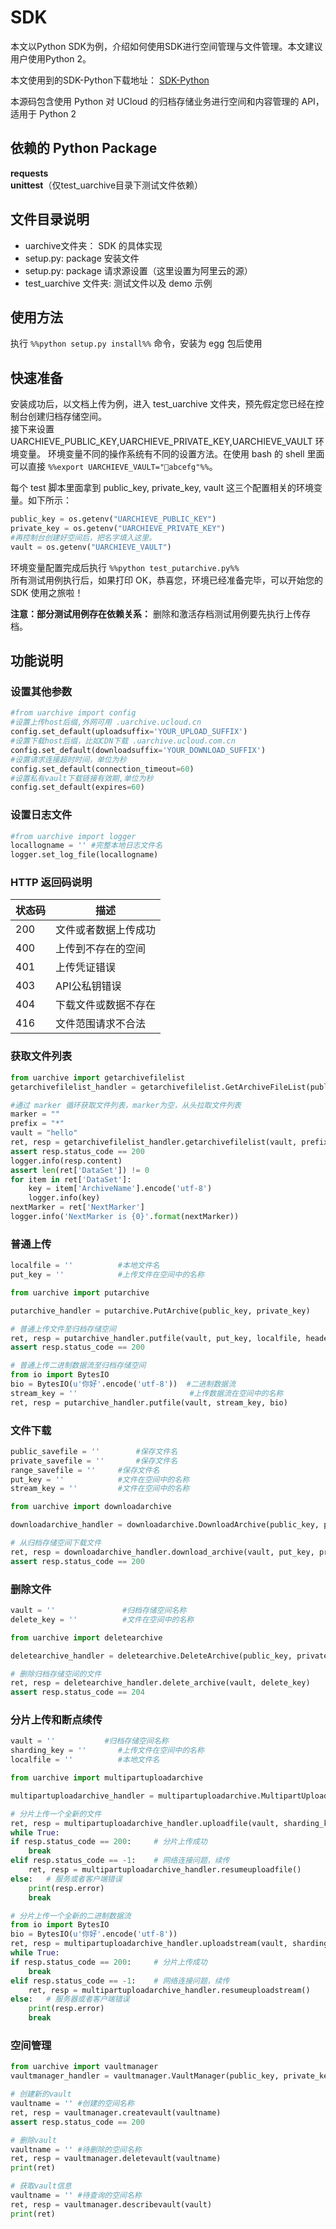 # SDK



本文以Python SDK为例，介绍如何使用SDK进行空间管理与文件管理。本文建议用户使用Python 2。

本文使用到的SDK-Python下载地址：
[SDK-Python](http://testsign2.ufile.ucloud.com.cn/uarchive-python.zip)

本源码包含使用 Python 对 UCloud 的归档存储业务进行空间和内容管理的 API，适用于 Python 2

## 依赖的 Python Package

**requests**  
**unittest**（仅test\_uarchive目录下测试文件依赖）

## 文件目录说明

  - uarchive文件夹： SDK 的具体实现
  - setup.py: package 安装文件
  - setup.py: package 请求源设置（这里设置为阿里云的源）
  - test\_uarchive 文件夹: 测试文件以及 demo 示例

## 使用方法

执行 `%%python setup.py install%%` 命令，安装为 egg 包后使用

## 快速准备

安装成功后，以文档上传为例，进入 test\_uarchive 文件夹，预先假定您已经在控制台创建归档存储空间。  
接下来设置 UARCHIEVE\_PUBLIC\_KEY,UARCHIEVE\_PRIVATE\_KEY,UARCHIEVE\_VAULT
环境变量。 环境变量不同的操作系统有不同的设置方法。在使用 bash 的 shell 里面可以直接 `%%export
UARCHIEVE_VAULT="abcefg"%%`。

每个 test 脚本里面拿到 public\_key, private\_key, vault 这三个配置相关的环境变量。如下所示：

``` python
public_key = os.getenv("UARCHIEVE_PUBLIC_KEY") 
private_key = os.getenv("UARCHIEVE_PRIVATE_KEY")
#再控制台创建好空间后，把名字填入这里。
vault = os.getenv("UARCHIEVE_VAULT")
```

环境变量配置完成后执行 `%%python test_putarchive.py%%`  
所有测试用例执行后，如果打印 OK，恭喜您，环境已经准备完毕，可以开始您的 SDK 使用之旅啦！

**注意：部分测试用例存在依赖关系：** 删除和激活存档测试用例要先执行上传存档。

## 功能说明

### 设置其他参数

``` python
#from uarchive import config
#设置上传host后缀,外网可用 .uarchive.ucloud.cn
config.set_default(uploadsuffix='YOUR_UPLOAD_SUFFIX')
#设置下载host后缀，比如CDN下载 .uarchive.ucloud.com.cn
config.set_default(downloadsuffix='YOUR_DOWNLOAD_SUFFIX')
#设置请求连接超时时间，单位为秒
config.set_default(connection_timeout=60)
#设置私有vault下载链接有效期,单位为秒
config.set_default(expires=60)
```

### 设置日志文件

``` python
#from uarchive import logger
locallogname = '' #完整本地日志文件名
logger.set_log_file(locallogname)
```

### HTTP 返回码说明

| 状态码 | 描述         |
| --- | ---------- |
| 200 | 文件或者数据上传成功 |
| 400 | 上传到不存在的空间  |
| 401 | 上传凭证错误     |
| 403 | API公私钥错误   |
| 404 | 下载文件或数据不存在 |
| 416 | 文件范围请求不合法  |

### 获取文件列表

``` python
from uarchive import getarchivefilelist
getarchivefilelist_handler = getarchivefilelist.GetArchiveFileList(public_key, private_key)

#通过 marker 循环获取文件列表，marker为空，从头拉取文件列表
marker = ""
prefix = "*"
vault = "hello"
ret, resp = getarchivefilelist_handler.getarchivefilelist(vault, prefix, marker)
assert resp.status_code == 200
logger.info(resp.content)
assert len(ret['DataSet']) != 0
for item in ret['DataSet']:
    key = item['ArchiveName'].encode('utf-8')
    logger.info(key)
nextMarker = ret['NextMarker']
logger.info('NextMarker is {0}'.format(nextMarker))
```

### 普通上传

``` python
localfile = ''          #本地文件名
put_key = ''            #上传文件在空间中的名称

from uarchive import putarchive

putarchive_handler = putarchive.PutArchive(public_key, private_key)

# 普通上传文件至归档存储空间
ret, resp = putarchive_handler.putfile(vault, put_key, localfile, header=None)
assert resp.status_code == 200

# 普通上传二进制数据流至归档存储空间
from io import BytesIO
bio = BytesIO(u'你好'.encode('utf-8'))  #二进制数据流
stream_key = ''                         #上传数据流在空间中的名称
ret, resp = putarchive_handler.putfile(vault, stream_key, bio)
```

### 文件下载

``` python
public_savefile = ''        #保存文件名
private_savefile = ''       #保存文件名
range_savefile = ''     #保存文件名
put_key = ''            #文件在空间中的名称
stream_key = ''         #文件在空间中的名称

from uarchive import downloadarchive

downloadarchive_handler = downloadarchive.DownloadArchive(public_key, private_key)

# 从归档存储空间下载文件
ret, resp = downloadarchive_handler.download_archive(vault, put_key, private_savefile)
assert resp.status_code == 200
```

### 删除文件

``` python
vault = ''               #归档存储空间名称
delete_key = ''          #文件在空间中的名称

from uarchive import deletearchive

deletearchive_handler = deletearchive.DeleteArchive(public_key, private_key)

# 删除归档存储空间的文件
ret, resp = deletearchive_handler.delete_archive(vault, delete_key)
assert resp.status_code == 204
```

### 分片上传和断点续传

``` python
vault = ''           #归档存储空间名称
sharding_key = ''       #上传文件在空间中的名称
localfile = ''          #本地文件名

from uarchive import multipartuploadarchive

multipartuploadarchive_handler = multipartuploadarchive.MultipartUploadArchive(public_key, private_key)

# 分片上传一个全新的文件
ret, resp = multipartuploadarchive_handler.uploadfile(vault, sharding_key, localfile)
while True:
if resp.status_code == 200:     # 分片上传成功
    break
elif resp.status_code == -1:    # 网络连接问题，续传
    ret, resp = multipartuploadarchive_handler.resumeuploadfile()
else:   # 服务或者客户端错误
    print(resp.error)
    break

# 分片上传一个全新的二进制数据流
from io import BytesIO
bio = BytesIO(u'你好'.encode('utf-8'))
ret, resp = multipartuploadarchive_handler.uploadstream(vault, sharding_key, bio)
while True:
if resp.status_code == 200:     # 分片上传成功
    break
elif resp.status_code == -1:    # 网络连接问题，续传
    ret, resp = multipartuploadarchive_handler.resumeuploadstream()
else:   # 服务器或者客户端错误
    print(resp.error)
    break
```

### 空间管理

``` python
from uarchive import vaultmanager
vaultmanager_handler = vaultmanager.VaultManager(public_key, private_key)

# 创建新的vault
vaultname = '' #创建的空间名称
ret, resp = vaultmanager.createvault(vaultname)
assert resp.status_code == 200

# 删除vault
vaultname = '' #待删除的空间名称
ret, resp = vaultmanager.deletevault(vaultname)
print(ret)

# 获取vault信息
vaultname = '' #待查询的空间名称
ret, resp = vaultmanager.describevault(vault)
print(ret)
```
